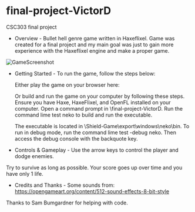 # final-project-VictorD

CSC303 final project

- Overview -
Bullet hell genre game written in Haxeflixel. Game was created for a final project and my main goal was just to gain more experience with the Haxeflixel engine and make a proper game.

![GameScreenshot](https://user-images.githubusercontent.com/87043291/168586414-0d4f4cbc-9faa-4d6a-a186-de3111e3fb14.png)

- Getting Started -
To run the game, follow the steps below:

    Either play the game on your browser here: 

    Or build and run the game on your computer by following these steps. 
    Ensure you have Haxe, HaxeFlixel, and OpenFL installed on your computer.
    Open a command prompt in \final-project-VictorD.
    Run the command lime test neko to build and run the executable.

    The executable is located in \Shield-Game\export\windows\neko\bin.
    To run in debug mode, run the command lime test -debug neko. Then access the debug console with the backquote key.


- Controls & Gameplay -
Use the arrow keys to control the player and dodge enemies. 

Try to survive as long as possible. Your score goes up over time and you have only 1 life.


- Credits and Thanks -
Some sounds from: https://opengameart.org/content/512-sound-effects-8-bit-style

Thanks to Sam Bumgardner for helping with code.
